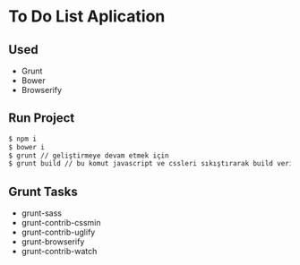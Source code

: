 # To Do List Aplication

## Used

 - Grunt
 - Bower
 - Browserify

## Run Project
```sh
$ npm i
$ bower i
$ grunt // geliştirmeye devam etmek için
$ grunt build // bu komut javascript ve cssleri sıkıştırarak build verir.
```
## Grunt Tasks
  - grunt-sass
  - grunt-contrib-cssmin
  - grunt-contrib-uglify
  - grunt-browserify
  - grunt-contrib-watch
  
  
